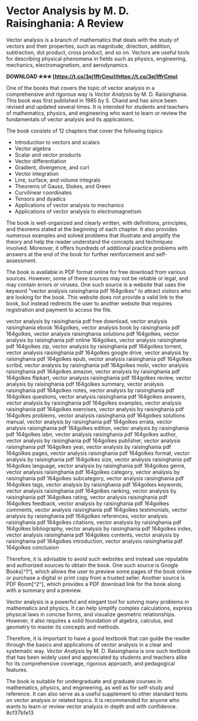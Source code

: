 # Vector Analysis by M. D. Raisinghania: A Review
 
Vector analysis is a branch of mathematics that deals with the study of vectors and their properties, such as magnitude, direction, addition, subtraction, dot product, cross product, and so on. Vectors are useful tools for describing physical phenomena in fields such as physics, engineering, mechanics, electromagnetism, and aerodynamics.
 
**DOWNLOAD ✯✯✯ [https://t.co/3ej1ffrCmu](https://t.co/3ej1ffrCmu)**


 
One of the books that covers the topic of vector analysis in a comprehensive and rigorous way is *Vector Analysis* by M. D. Raisinghania. This book was first published in 1985 by S. Chand and has since been revised and updated several times. It is intended for students and teachers of mathematics, physics, and engineering who want to learn or review the fundamentals of vector analysis and its applications.
 
The book consists of 12 chapters that cover the following topics:
 
- Introduction to vectors and scalars
- Vector algebra
- Scalar and vector products
- Vector differentiation
- Gradient, divergence, and curl
- Vector integration
- Line, surface, and volume integrals
- Theorems of Gauss, Stokes, and Green
- Curvilinear coordinates
- Tensors and dyadics
- Applications of vector analysis to mechanics
- Applications of vector analysis to electromagnetism

The book is well-organized and clearly written, with definitions, principles, and theorems stated at the beginning of each chapter. It also provides numerous examples and solved problems that illustrate and amplify the theory and help the reader understand the concepts and techniques involved. Moreover, it offers hundreds of additional practice problems with answers at the end of the book for further reinforcement and self-assessment.
 
The book is available in PDF format online for free download from various sources. However, some of these sources may not be reliable or legal, and may contain errors or viruses. One such source is a website that uses the keyword "vector analysis raisinghania pdf 164golkes" to attract visitors who are looking for the book. This website does not provide a valid link to the book, but instead redirects the user to another website that requires registration and payment to access the file.
 
vector analysis by raisinghania pdf free download,  vector analysis raisinghania ebook 164golkes,  vector analysis book by raisinghania pdf 164golkes,  vector analysis raisinghania solutions pdf 164golkes,  vector analysis by raisinghania pdf online 164golkes,  vector analysis raisinghania pdf 164golkes zip,  vector analysis by raisinghania pdf 164golkes torrent,  vector analysis raisinghania pdf 164golkes google drive,  vector analysis by raisinghania pdf 164golkes epub,  vector analysis raisinghania pdf 164golkes scribd,  vector analysis by raisinghania pdf 164golkes mobi,  vector analysis raisinghania pdf 164golkes amazon,  vector analysis by raisinghania pdf 164golkes flipkart,  vector analysis raisinghania pdf 164golkes review,  vector analysis by raisinghania pdf 164golkes summary,  vector analysis raisinghania pdf 164golkes notes,  vector analysis by raisinghania pdf 164golkes questions,  vector analysis raisinghania pdf 164golkes answers,  vector analysis by raisinghania pdf 164golkes examples,  vector analysis raisinghania pdf 164golkes exercises,  vector analysis by raisinghania pdf 164golkes problems,  vector analysis raisinghania pdf 164golkes solutions manual,  vector analysis by raisinghania pdf 164golkes errata,  vector analysis raisinghania pdf 164golkes edition,  vector analysis by raisinghania pdf 164golkes isbn,  vector analysis raisinghania pdf 164golkes author,  vector analysis by raisinghania pdf 164golkes publisher,  vector analysis raisinghania pdf 164golkes year,  vector analysis by raisinghania pdf 164golkes pages,  vector analysis raisinghania pdf 164golkes format,  vector analysis by raisinghania pdf 164golkes size,  vector analysis raisinghania pdf 164golkes language,  vector analysis by raisinghania pdf 164golkes genre,  vector analysis raisinghania pdf 164golkes category,  vector analysis by raisinghania pdf 164golkes subcategory,  vector analysis raisinghania pdf 164golkes tags,  vector analysis by raisinghania pdf 164golkes keywords,  vector analysis raisinghania pdf 164golkes ranking,  vector analysis by raisinghania pdf 164golkes rating,  vector analysis raisinghania pdf 164golkes feedback,  vector analysis by raisinghania pdf 164golkes comments,  vector analysis raisinghania pdf 164golkes testimonials,  vector analysis by raisinghania pdf 164golkes references,  vector analysis raisinghania pdf 164golkes citations,  vector analysis by raisinghania pdf 164golkes bibliography,  vector analysis by raisinghania pdf 164golkes index,  vector analysis raisinghania pdf 164golkes contents,  vector analysis by raisinghania pdf 164golkes introduction,  vector analysis raisinghania pdf 164golkes conclusion
 
Therefore, it is advisable to avoid such websites and instead use reputable and authorized sources to obtain the book. One such source is Google Books[^1^], which allows the user to preview some pages of the book online or purchase a digital or print copy from a trusted seller. Another source is PDF Room[^2^], which provides a PDF download link for the book along with a summary and a preview.
  
Vector analysis is a powerful and elegant tool for solving many problems in mathematics and physics. It can help simplify complex calculations, express physical laws in concise forms, and visualize geometric relationships. However, it also requires a solid foundation of algebra, calculus, and geometry to master its concepts and methods.
 
Therefore, it is important to have a good textbook that can guide the reader through the basics and applications of vector analysis in a clear and systematic way. *Vector Analysis* by M. D. Raisinghania is one such textbook that has been widely used and appreciated by students and teachers alike for its comprehensive coverage, rigorous approach, and pedagogical features.
 
The book is suitable for undergraduate and graduate courses in mathematics, physics, and engineering, as well as for self-study and reference. It can also serve as a useful supplement to other standard texts on vector analysis or related topics. It is recommended for anyone who wants to learn or review vector analysis in depth and with confidence.
 8cf37b1e13
 
